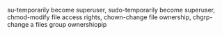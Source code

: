 su-temporarily become superuser, sudo-temporarily become superuser, chmod-modify file access rights, chown-change file ownership, chgrp-change a files group ownershiopip
